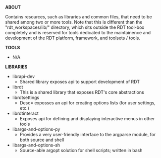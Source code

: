 **ABOUT**

Contains resources, such as libraries and common files, that need to be shared 
among two or more tools. Note that this is different than the "rdt_workspaces/lib/" directory, which sits outside the RDT tool-box completely and is reserved for tools dedicated to the maintainence and development of the RDT platform, framework, and toolsets / tools. 

**TOOLS**

- N/A

**LIBRARIES**

  - librapi-dev
      - Shared library exposes api to support development of RDT
  - librdt
      - This is a shared library that exposes RDT's core abstractions
  - librdtsettings
      - Desc= exposses an api for creating options lists (for user settings, etc.)
  - librdtinteract
      - Exposes api for defining and displaying interactive menus in other tools
  - libargs-and-options-py
      - Provides a very user-friendly interface to the argparse module, for both source and shell
  - libargs-and-options-sh
	  - Source-able argopt solution for shell scripts; written in bash